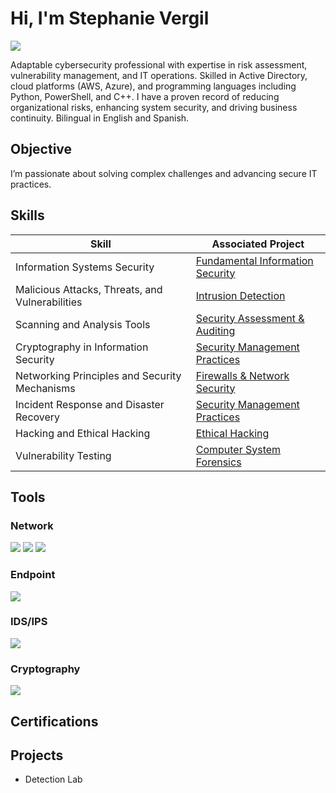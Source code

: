 # Hi, I'm Stephanie Vergil
<a href="https://linkedin.com/in/stephanie-vergil-8982142a8"><img src="https://img.shields.io/badge/-LinkedIn-0072b1?&style=for-the-badge&logo=linkedin&logoColor=white" /></a>

Adaptable cybersecurity professional with expertise in risk assessment, vulnerability management, and IT operations. Skilled in Active Directory, cloud platforms (AWS, Azure), and programming languages including Python, PowerShell, and C++. I have a proven record of reducing organizational risks, enhancing system security, and driving business continuity. Bilingual in English and Spanish.

## Objective
I’m passionate about solving complex challenges and advancing secure IT practices.

## Skills

| Skill                                         | Associated Project         |
|-----------------------------------------------|----------------------------|
| Information Systems Security                  | <a href="#">Fundamental Information Security</a> |
| Malicious Attacks, Threats, and Vulnerabilities| <a href="#">Intrusion Detection</a>  |
| Scanning and Analysis Tools                   | <a href="#">Security Assessment & Auditing</a> |
| Cryptography in Information Security          | <a href="#">Security Management Practices</a> |
| Networking Principles and Security Mechanisms | <a href="#">Firewalls & Network Security</a> |
| Incident Response and Disaster Recovery       | <a href="#">Security Management Practices</a> |
| Hacking and Ethical Hacking                   | <a href="#">Ethical Hacking</a>       |
| Vulnerability Testing                         | <a href="#">Computer System Forensics</a> |

## Tools

### Network
<div>
    <a href="https://example.com/network"><img src="https://img.shields.io/badge/-Wireshark-1679A7?&style=for-the-badge&logo=Wireshark&logoColor=white" /></a>
    <a href="https://example.com/network"><img src="https://img.shields.io/badge/-Suricata-EF3B2D?&style=for-the-badge&logo=Suricata&logoColor=white" /></a>
    <a href="https://example.com/network"><img src="https://img.shields.io/badge/-Zeek-777BB4?&style=for-the-badge&logo=Zeek&logoColor=white" /></a>
</div>

### Endpoint
<div>
    <img src="https://img.shields.io/badge/-Microsoft_Defender_for_Endpoint-00A4EF?&style=for-the-badge&logo=Microsoft&logoColor=white" />
</div>

### IDS/IPS
<div>
    <img src="https://img.shields.io/badge/-IDS/IPS-000000?&style=for-the-badge&logo=Security&logoColor=white" />
</div>

### Cryptography
<div>
    <img src="https://img.shields.io/badge/-John_the_Ripper-000000?&style=for-the-badge&logo=Cryptography&logoColor=white" />
</div>

## Certifications


## Projects
- Detection Lab

